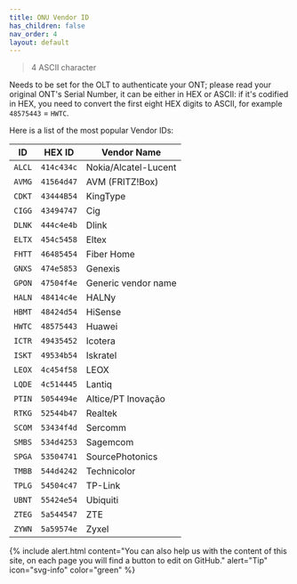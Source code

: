 ```yaml
---
title: ONU Vendor ID
has_children: false
nav_order: 4
layout: default
---
```


> 4 ASCII character

Needs to be set for the OLT to authenticate your ONT; please read your original ONT's Serial Number, it can be either in HEX or ASCII: if it's codified in HEX, you need to convert the first eight HEX digits to ASCII, for example `48575443` = `HWTC`.

Here is a list of the most popular Vendor IDs:


| ID     | HEX ID     | Vendor Name          |
| ------ | ---------- | -------------------- |
| `ALCL` | `414c434c` | Nokia/Alcatel-Lucent |
| `AVMG` | `41564d47` | AVM (FRITZ!Box)      |
| `CDKT` | `43444B54` | KingType             |
| `CIGG` | `43494747` | Cig                  |
| `DLNK` | `444c4e4b` | Dlink                |
| `ELTX` | `454c5458` | Eltex                |
| `FHTT` | `46485454` | Fiber Home           |
| `GNXS` | `474e5853` | Genexis              |
| `GPON` | `47504f4e` | Generic vendor name  |
| `HALN` | `48414c4e` | HALNy                |
| `HBMT` | `48424d54` | HiSense              |
| `HWTC` | `48575443` | Huawei               |
| `ICTR` | `49435452` | Icotera              |
| `ISKT` | `49534b54` | Iskratel             |
| `LEOX` | `4c454f58` | LEOX                 |
| `LQDE` | `4c514445` | Lantiq               |
| `PTIN` | `5054494e` | Altice/PT Inovação   |
| `RTKG` | `52544b47` | Realtek              |
| `SCOM` | `53434f4d` | Sercomm              |
| `SMBS` | `534d4253` | Sagemcom             | 
| `SPGA` | `53504741` | SourcePhotonics      |
| `TMBB` | `544d4242` | Technicolor          |
| `TPLG` | `54504c47` | TP-Link              |
| `UBNT` | `55424e54` | Ubiquiti             |
| `ZTEG` | `5a544547` | ZTE                  |
| `ZYWN` | `5a59574e` | Zyxel                |

{% include alert.html content="You can also help us with the content of this site, on each page you will find a button to edit on GitHub." alert="Tip"  icon="svg-info" color="green" %}
